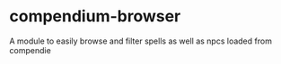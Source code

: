 # compendium-browser
A module to easily browse and filter spells as well as npcs loaded from compendie
